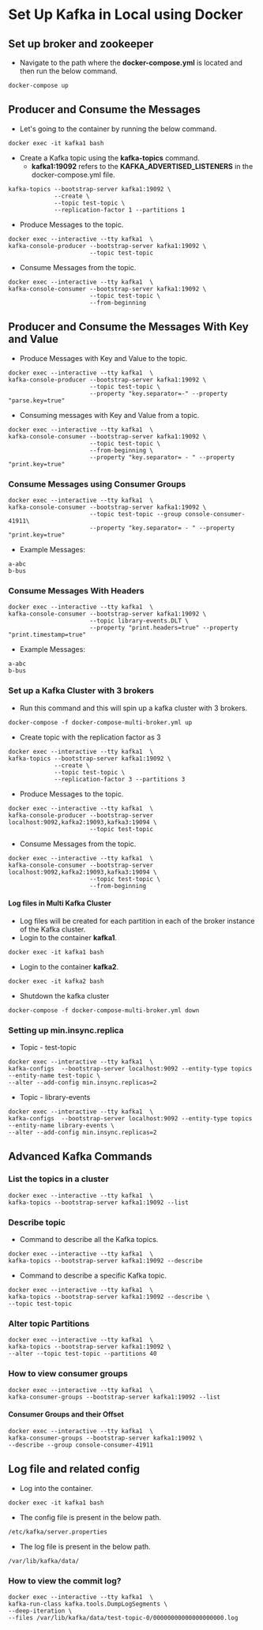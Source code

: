 # Set Up Kafka in Local using Docker

## Set up broker and zookeeper

- Navigate to the path where the **docker-compose.yml** is located and then run the below command.

```
docker-compose up
```

## Producer and Consume the Messages

- Let's going to the container by running the below command.

```
docker exec -it kafka1 bash
```

- Create a Kafka topic using the **kafka-topics** command.
  - **kafka1:19092** refers to the **KAFKA_ADVERTISED_LISTENERS** in the docker-compose.yml file.

```
kafka-topics --bootstrap-server kafka1:19092 \
             --create \
             --topic test-topic \
             --replication-factor 1 --partitions 1
```

- Produce Messages to the topic.

```
docker exec --interactive --tty kafka1  \
kafka-console-producer --bootstrap-server kafka1:19092 \
                       --topic test-topic
```

- Consume Messages from the topic.

```
docker exec --interactive --tty kafka1  \
kafka-console-consumer --bootstrap-server kafka1:19092 \
                       --topic test-topic \
                       --from-beginning
```

## Producer and Consume the Messages With Key and Value

- Produce Messages with Key and Value to the topic.

```
docker exec --interactive --tty kafka1  \
kafka-console-producer --bootstrap-server kafka1:19092 \
                       --topic test-topic \
                       --property "key.separator=-" --property "parse.key=true"
```

- Consuming messages with Key and Value from a topic.

```
docker exec --interactive --tty kafka1  \
kafka-console-consumer --bootstrap-server kafka1:19092 \
                       --topic test-topic \
                       --from-beginning \
                       --property "key.separator= - " --property "print.key=true"
```

### Consume Messages using Consumer Groups

```
docker exec --interactive --tty kafka1  \
kafka-console-consumer --bootstrap-server kafka1:19092 \
                       --topic test-topic --group console-consumer-41911\
                       --property "key.separator= - " --property "print.key=true"
```

- Example Messages:

```
a-abc
b-bus
```

### Consume Messages With Headers

```
docker exec --interactive --tty kafka1  \
kafka-console-consumer --bootstrap-server kafka1:19092 \
                       --topic library-events.DLT \
                       --property "print.headers=true" --property "print.timestamp=true"
```

- Example Messages:

```
a-abc
b-bus
```

### Set up a Kafka Cluster with 3 brokers

- Run this command and this will spin up a kafka cluster with 3 brokers.

```
docker-compose -f docker-compose-multi-broker.yml up
```

- Create topic with the replication factor as 3

```
docker exec --interactive --tty kafka1  \
kafka-topics --bootstrap-server kafka1:19092 \
             --create \
             --topic test-topic \
             --replication-factor 3 --partitions 3
```

- Produce Messages to the topic.

```
docker exec --interactive --tty kafka1  \
kafka-console-producer --bootstrap-server localhost:9092,kafka2:19093,kafka3:19094 \
                       --topic test-topic
```

- Consume Messages from the topic.

```
docker exec --interactive --tty kafka1  \
kafka-console-consumer --bootstrap-server localhost:9092,kafka2:19093,kafka3:19094 \
                       --topic test-topic \
                       --from-beginning
```

#### Log files in Multi Kafka Cluster

- Log files will be created for each partition in each of the broker instance of the Kafka cluster.
- Login to the container **kafka1**.

```
docker exec -it kafka1 bash
```

- Login to the container **kafka2**.

```
docker exec -it kafka2 bash
```

- Shutdown the kafka cluster

```
docker-compose -f docker-compose-multi-broker.yml down
```

### Setting up min.insync.replica

- Topic - test-topic

```
docker exec --interactive --tty kafka1  \
kafka-configs  --bootstrap-server localhost:9092 --entity-type topics --entity-name test-topic \
--alter --add-config min.insync.replicas=2
```

- Topic - library-events

```
docker exec --interactive --tty kafka1  \
kafka-configs  --bootstrap-server localhost:9092 --entity-type topics --entity-name library-events \
--alter --add-config min.insync.replicas=2
```

## Advanced Kafka Commands

### List the topics in a cluster

```
docker exec --interactive --tty kafka1  \
kafka-topics --bootstrap-server kafka1:19092 --list

```

### Describe topic

- Command to describe all the Kafka topics.

```
docker exec --interactive --tty kafka1  \
kafka-topics --bootstrap-server kafka1:19092 --describe
```

- Command to describe a specific Kafka topic.

```
docker exec --interactive --tty kafka1  \
kafka-topics --bootstrap-server kafka1:19092 --describe \
--topic test-topic
```

### Alter topic Partitions

```
docker exec --interactive --tty kafka1  \
kafka-topics --bootstrap-server kafka1:19092 \
--alter --topic test-topic --partitions 40
```

### How to view consumer groups

```
docker exec --interactive --tty kafka1  \
kafka-consumer-groups --bootstrap-server kafka1:19092 --list
```

#### Consumer Groups and their Offset

```
docker exec --interactive --tty kafka1  \
kafka-consumer-groups --bootstrap-server kafka1:19092 \
--describe --group console-consumer-41911
```

## Log file and related config

- Log into the container.

```
docker exec -it kafka1 bash
```

- The config file is present in the below path.

```
/etc/kafka/server.properties
```

- The log file is present in the below path.

```
/var/lib/kafka/data/
```

### How to view the commit log?

```
docker exec --interactive --tty kafka1  \
kafka-run-class kafka.tools.DumpLogSegments \
--deep-iteration \
--files /var/lib/kafka/data/test-topic-0/00000000000000000000.log

```
